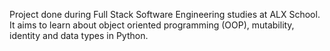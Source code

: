 Project done during Full Stack Software Engineering studies at ALX School. It aims to learn about object oriented programming (OOP), mutability, identity and data types in Python.
